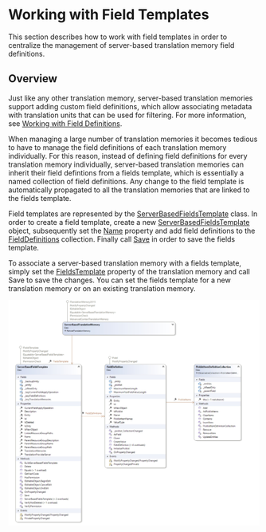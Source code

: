 Working with Field Templates
=====
This section describes how to work with field templates in order to centralize the management of server-based translation memory field definitions.

Overview
-----
Just like any other translation memory, server-based translation memories support adding custom field definitions, which allow associating metadata with translation units that can be used for filtering. For more information, see [Working with Field Definitions](working_with_field_definitions.md).

When managing a large number of translation memories it becomes tedious to have to manage the field definitions of each translation memory individually. For this reason, instead of defining field definitions for every translation memory individually, server-based translation memories can inherit their field defintions from a fields template, which is essentially a named collection of field definitions. Any change to the field template is automatically propagated to all the translation memories that are linked to the fields template.

Field templates are represented by the [ServerBasedFieldsTemplate](../../api/translationmemory/Sdl.LanguagePlatform.TranslationMemoryApi.ServerBasedFieldsTemplate.yml) class. In order to create a field template, create a new [ServerBasedFieldsTemplate](../../api/translationmemory/Sdl.LanguagePlatform.TranslationMemoryApi.ServerBasedFieldsTemplate.yml) object, subsequently set the [Name](../../api/translationmemory/Sdl.LanguagePlatform.TranslationMemoryApi.ServerBasedFieldsTemplate.yml#Sdl_LanguagePlatform_TranslationMemoryApi_ServerBasedFieldsTemplate_Name) property and add field definitions to the [FieldDefinitions](../../api/translationmemory/Sdl.LanguagePlatform.TranslationMemoryApi.ServerBasedFieldsTemplate.yml#Sdl_LanguagePlatform_TranslationMemoryApi_ServerBasedFieldsTemplate_FieldDefinitions) collection. Finally call [Save](../../api/translationmemory/Sdl.LanguagePlatform.TranslationMemoryApi.ServerBasedFieldsTemplate.yml#Sdl_LanguagePlatform_TranslationMemoryApi_ServerBasedFieldsTemplate_Save) in order to save the fields template.

To associate a server-based translation memory with a fields template, simply set the [FieldsTemplate](../../api/translationmemory/Sdl.LanguagePlatform.TranslationMemoryApi.ServerBasedTranslationMemory.yml#Sdl_LanguagePlatform_TranslationMemoryApi_ServerBasedTranslationMemory_FieldsTemplate) property of the translation memory and call Save to save the changes. You can set the fields template for a new translation memory or on an existing translation memory.



<img style="display:block; " src="images/cd-FieldsTemplate.jpg"/>